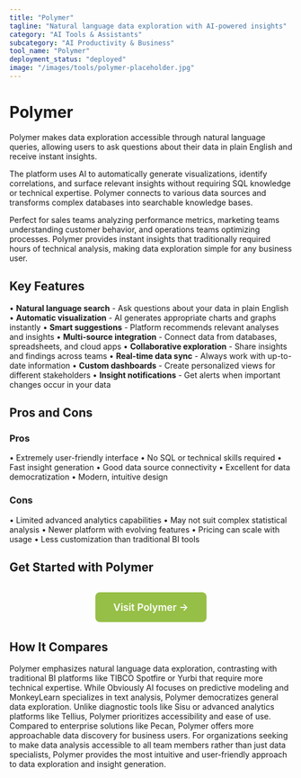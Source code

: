 ```yaml
---
title: "Polymer"
tagline: "Natural language data exploration with AI-powered insights"
category: "AI Tools & Assistants"
subcategory: "AI Productivity & Business"
tool_name: "Polymer"
deployment_status: "deployed"
image: "/images/tools/polymer-placeholder.jpg"
---
```


# Polymer

Polymer makes data exploration accessible through natural language queries, allowing users to ask questions about their data in plain English and receive instant insights.

The platform uses AI to automatically generate visualizations, identify correlations, and surface relevant insights without requiring SQL knowledge or technical expertise. Polymer connects to various data sources and transforms complex databases into searchable knowledge bases.

Perfect for sales teams analyzing performance metrics, marketing teams understanding customer behavior, and operations teams optimizing processes. Polymer provides instant insights that traditionally required hours of technical analysis, making data exploration simple for any business user.

## Key Features

• **Natural language search** - Ask questions about your data in plain English
• **Automatic visualization** - AI generates appropriate charts and graphs instantly
• **Smart suggestions** - Platform recommends relevant analyses and insights
• **Multi-source integration** - Connect data from databases, spreadsheets, and cloud apps
• **Collaborative exploration** - Share insights and findings across teams
• **Real-time data sync** - Always work with up-to-date information
• **Custom dashboards** - Create personalized views for different stakeholders
• **Insight notifications** - Get alerts when important changes occur in your data

## Pros and Cons

### Pros
• Extremely user-friendly interface
• No SQL or technical skills required
• Fast insight generation
• Good data source connectivity
• Excellent for data democratization
• Modern, intuitive design

### Cons
• Limited advanced analytics capabilities
• May not suit complex statistical analysis
• Newer platform with evolving features
• Pricing can scale with usage
• Less customization than traditional BI tools

## Get Started with Polymer

<div style="text-align: center; margin: 2rem 0;">
  <a href="https://www.polymersearch.com" target="_blank" rel="noopener noreferrer" style="display: inline-block; background: #96BF47; color: white; padding: 1rem 2rem; text-decoration: none; border-radius: 8px; font-weight: 600; font-size: 1.1rem;">Visit Polymer →</a>
</div>

## How It Compares

Polymer emphasizes natural language data exploration, contrasting with traditional BI platforms like TIBCO Spotfire or Yurbi that require more technical expertise. While Obviously AI focuses on predictive modeling and MonkeyLearn specializes in text analysis, Polymer democratizes general data exploration. Unlike diagnostic tools like Sisu or advanced analytics platforms like Tellius, Polymer prioritizes accessibility and ease of use. Compared to enterprise solutions like Pecan, Polymer offers more approachable data discovery for business users. For organizations seeking to make data analysis accessible to all team members rather than just data specialists, Polymer provides the most intuitive and user-friendly approach to data exploration and insight generation.